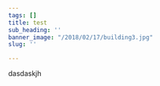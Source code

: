 ```yaml
---
tags: []
title: test
sub_heading: ''
banner_image: "/2018/02/17/building3.jpg"
slug: ''

---
```

dasdaskjh